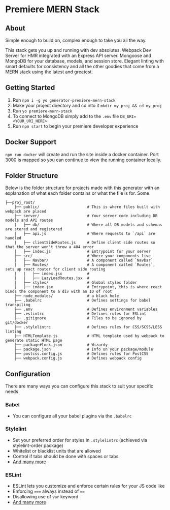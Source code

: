 # Premiere MERN Stack

## About
Simple enough to build on, complex enough to take you all the way.

This stack gets you up and running with dev absolutes. Webpack Dev Server for HMR integrated with an Express API server. Mongoose and MongoDB for your database, models, and session store. Elegant linting with smart defaults for consistency and all the other goodies that come from a MERN stack using the latest and greatest.

## Getting Started
1. Run `npm i -g yo generator-premiere-mern-stack`
2. Make your project directory and cd into it `mkdir my_proj && cd my_proj`
3. Run `yo premiere-mern-stack`
4. To connect to MongoDB simply add to the `.env` file  `DB_URI=<YOUR_URI_HERE>`
5. Run `npm start` to begin your premiere developer experience

## Docker Support
`npm run docker` will create and run the site inside a docker container. Port 3000 is mapped so you can continue to view the running container locally.

## Folder Structure
Below is the folder structure for projects made with this generator with an explanation of what each folder contains or what the file is for. Some

```
├──proj_root/
    ├── public/                     # This is where files built with webpack are placed
    ├── server/                     # Your server code including DB models and API routes
    |   ├── db/                     # Where all DB models and schemas are stored and registered
    |   ├── api.js                  # Where requests to `/api` are handled
    |   ├── clientSideRoutes.js     # Define client side routes so that the server won't throw a 404 error
    |   ├── index.js                # Entrypoint for your server
    ├── src/                        # Where your components live
    |   ├── Navbar/                 # A component called `Navbar`
    |   ├── Routes/                 # A component called `Routes`, sets up react router for client side routing
    |   |   ├── index.jsx           #
    |   |   ├── LazyLoadRoutes.jsx  #
    |   ├── styles/                 # Global styles folder
    |   ├── index.jsx               # Entrypoint, this is where react binds the component to a div with an ID of root
    ├── node_modules/               # a black hole
    ├── .babelrc                    # Defines settings for babel transpiling
    ├── .env                        # Defines environment variables
    ├── .eslintrc                   # Defines rules for ESLint
    ├── .gitignore                  # Files to be ignored by git/docker
    ├── .stylelintrc                # Defines rules for CSS/SCSS/LESS linting
    ├── HTMLTemplate.js             # HTML template used by webpack to generate static HTML page
    ├── package#lock.json           # Wizardy
    ├── package.json                # Info on your package/module
    ├── postcss.config.js           # Defines rules for PostCSS
    ├── webpack.config.js           # Defines webpack config
```

## Configuration
There are many ways you can configure this stack to suit your specific needs

### Babel
- You can configure all your babel plugins via the `.babelrc`

### Stylelint
- Set your preferred order for styles in `.stylelintrc` (achieved via stylelint-order package)
- Whitelist or blacklist units that are allowed
- Control if tabs should be done with spaces or tabs
- [And many more](https://stylelint.io/user-guide/plugins/)

### ESLint
- ESLint lets you customize and enforce certain rules for your JS code like
- Enforcing `===` always instead of `==`
- Disallowing use of `var` keyword
- [And many more](https://eslint.org/docs/rules/)

